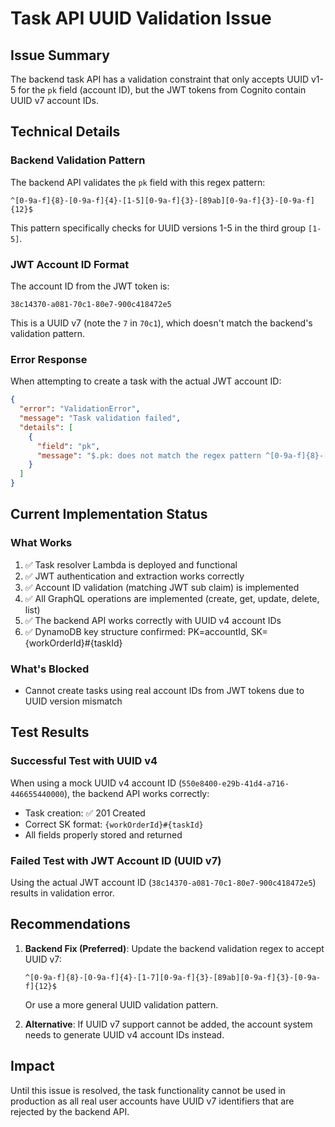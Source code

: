 # Task API UUID Validation Issue

## Issue Summary
The backend task API has a validation constraint that only accepts UUID v1-5 for the `pk` field (account ID), but the JWT tokens from Cognito contain UUID v7 account IDs.

## Technical Details

### Backend Validation Pattern
The backend API validates the `pk` field with this regex pattern:
```
^[0-9a-f]{8}-[0-9a-f]{4}-[1-5][0-9a-f]{3}-[89ab][0-9a-f]{3}-[0-9a-f]{12}$
```

This pattern specifically checks for UUID versions 1-5 in the third group `[1-5]`.

### JWT Account ID Format
The account ID from the JWT token is:
```
38c14370-a081-70c1-80e7-900c418472e5
```

This is a UUID v7 (note the `7` in `70c1`), which doesn't match the backend's validation pattern.

### Error Response
When attempting to create a task with the actual JWT account ID:
```json
{
  "error": "ValidationError",
  "message": "Task validation failed",
  "details": [
    {
      "field": "pk",
      "message": "$.pk: does not match the regex pattern ^[0-9a-f]{8}-[0-9a-f]{4}-[1-5][0-9a-f]{3}-[89ab][0-9a-f]{3}-[0-9a-f]{12}$"
    }
  ]
}
```

## Current Implementation Status

### What Works
1. ✅ Task resolver Lambda is deployed and functional
2. ✅ JWT authentication and extraction works correctly
3. ✅ Account ID validation (matching JWT sub claim) is implemented
4. ✅ All GraphQL operations are implemented (create, get, update, delete, list)
5. ✅ The backend API works correctly with UUID v4 account IDs
6. ✅ DynamoDB key structure confirmed: PK=accountId, SK={workOrderId}#{taskId}

### What's Blocked
- Cannot create tasks using real account IDs from JWT tokens due to UUID version mismatch

## Test Results

### Successful Test with UUID v4
When using a mock UUID v4 account ID (`550e8400-e29b-41d4-a716-446655440000`), the backend API works correctly:
- Task creation: ✅ 201 Created
- Correct SK format: `{workOrderId}#{taskId}`
- All fields properly stored and returned

### Failed Test with JWT Account ID (UUID v7)
Using the actual JWT account ID (`38c14370-a081-70c1-80e7-900c418472e5`) results in validation error.

## Recommendations

1. **Backend Fix (Preferred)**: Update the backend validation regex to accept UUID v7:
   ```
   ^[0-9a-f]{8}-[0-9a-f]{4}-[1-7][0-9a-f]{3}-[89ab][0-9a-f]{3}-[0-9a-f]{12}$
   ```
   Or use a more general UUID validation pattern.

2. **Alternative**: If UUID v7 support cannot be added, the account system needs to generate UUID v4 account IDs instead.

## Impact
Until this issue is resolved, the task functionality cannot be used in production as all real user accounts have UUID v7 identifiers that are rejected by the backend API.
